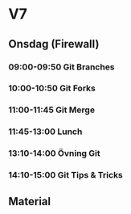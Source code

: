 # V7

## Onsdag (Firewall)
### **09:00-09:50** Git Branches
### **10:00-10:50** Git Forks
### **11:00-11:45** Git Merge
### **11:45-13:00** Lunch
### **13:10-14:00** Övning Git
### **14:10-15:00** Git Tips & Tricks

## Material
